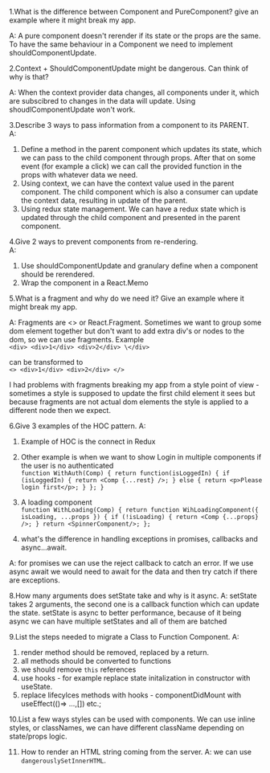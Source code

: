 1.What is the difference between Component and PureComponent? give an
example where it might break my app.

A: A pure component doesn't rerender if its state or the props are the same. 
To have the same behaviour in a Component we need to implement shouldComponentUpdate.

2.Context + ShouldComponentUpdate might be dangerous. Can think of
why is that?

A: When the context provider data changes, all components under it, which are subscibred to changes in the data 
will update. Using shoudlComponentUpdate won't work.

3.Describe 3 ways to pass information from a component to its PARENT.\
A: 
1. Define a method in the parent component which updates its state, which we can pass to the child component through props.
After that on some event (for example a click) we can call the provided function in the props with whatever data we need.
2. Using context, we can have the context value used in the parent component. The child component which is also a consumer can update the context data,
resulting in update of the parent.
3. Using redux state management. We can have a redux state which is updated through the child component and presented in the parent component.

4.Give 2 ways to prevent components from re-rendering.\
A: 
1. Use shouldComponentUpdate and granulary define when a component should be rerendered.
2. Wrap the component in a React.Memo 

5.What is a fragment and why do we need it? Give an example where it
might break my app.

A: Fragments are <> or React.Fragment. Sometimes we want to group some dom element together but don't want to add extra div's or nodes to the dom, 
so we can use fragments.
Example\
`<div>
    <div>1</div>
    <div>2</div>
 \</div>`

can be transformed to\
`<>
    <div>1</div>
    <div>2</div>
</>`

I had problems with fragments breaking my app from a style point of view - sometimes a style is supposed to update the first child element it sees but because fragments are not actual
dom elements the style is applied to a different node then we expect.

6.Give 3 examples of the HOC pattern.
A:
1. Example of HOC is the connect in Redux
2. Other example is when we want to show Login in multiple components if the user is no authenticated\
`function WithAuth(Comp) {
  return function(isLoggedIn) {
    if (isLoggedIn) {
      return <Comp {...rest} />;
    } else {
      return <p>Please login first</p>;
    }
  };
}`

3. A loading component\
`function WithLoading(Comp) {
  return function WihLoadingComponent({ isLoading, ...props }) {
    if (!isLoading) {
        return <Comp {...props} />;
    }
    return <SpinnerComponent/>;
  };`

7. what's the difference in handling exceptions in promises, callbacks and
async...await.

A: for promises we can use the reject callback to catch an error. If we use async await we would need to await for the data and then try catch if there are exceptions.

8.How many arguments does setState take and why is it async.
A:
setState takes 2 arguments, the second one is a callback function which can update the state.
setState is async to better performance, because of it being async we can have multiple setStates and all of them are batched

9.List the steps needed to migrate a Class to Function Component.
A:
1. render method should be removed, replaced by a return.
2. all methods should be converted to functions
3. we should remove `this` references
4. use hooks - for example replace state initalization in constructor with useState.
5. replace lifecylces methods with hooks - componentDidMount with useEffect(()=> ...,[]) etc.;

10.List a few ways styles can be used with components.
We can use inline styles, or classNames, we can have different className depending on state/props logic.

11. How to render an HTML string coming from the server.
A: we can use `dangerouslySetInnerHTML`.
